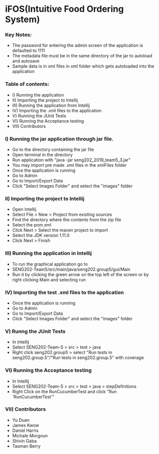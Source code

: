 # iFOS(Intuitive Food Ordering System) 


### Key Notes:
   - The password for entering the admin screen of the application is defaulted to 1111
   - The metadata file must be in the same directory of the jar to autoload and autosave
   - Sample data is in xml files in xml folder which gets autoloaded into the application

### Table of contents: 

* I)   Running the application
* II)  Importing the project to Intellij
* III) Running the application from Intellij
* IV)  Importing the .xml files to the application 
* V)   Running the JUnit Tests
* VI)  Running the Acceptance testing  
* VII) Contributors

### I) Running the jar application through jar file. 
   - Go to the directory containing the jar file
   - Open terminal in the directory
   - Run application with "java -jar seng202_2019_team5_3.jar"
   - You may import pre made .xml files in the xmlFiles folder
   - Once the application is running
   - Go to Admin
   - Go to Import/Export Data
   - Click "Select Images Folder" and select the "images" folder
   

### II) Importing the project to Intellij
   - Open Intellij
   - Select File > New > Project from existing sources
   - Find the directory where the contents from the zip file
   - Select the pom.xml 
   - Click Next > Select the maven project to import 
   - Select the JDK version 1.11.0 
   - Click Next > Finish 

### III) Running the application in Intellij
   - To run the graphical application go to 
   - SENG202-Team5/src/main/java/seng202.group5/gui/Main
   - Run it by clicking the green arrow on the top left of the screen or by right clicking Main and selecting run

### IV) Importing the test .xml files to the application
   - Once the application is running 
   - Go to Admin
   - Go to Import/Export Data
   - Click "Select Images Folder" and select the "images" folder

### V) Runng the JUnit Tests
   - In Intellij 
   - Select SENG202-Team-5 > src > test > java
   - Right click seng202.group5 > select "Run tests in seng202.group.5"/"Run tests in seng202.group.5" with coverage

### VI) Running the Acceptance testing 
   - In Intellij 
   - Select SENG202-Team-5 > src > test > java > stepDefinitions
   - Right Click on the RunCucumberTest and click "Run 'RunCucumberTest'"

 
### VII) Contributors
- Yu Duan
- James Kwow
- Daniel Harris
- Michale Morgoun
- Shivin Gaba
- Tasman Berry
